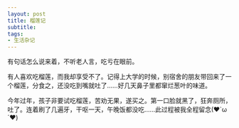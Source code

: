 ```yaml
---
layout: post
title: 榴莲记 
subtitle: 
tags:
- 生活杂记
---
```


有句话怎么说来着，不听老人言，吃亏在眼前。

有人喜欢吃榴莲，而我却享受不了。记得上大学的时候，别宿舍的朋友带回来了一个榴莲，分食之，还没吃到嘴就吐了……好几天鼻子里都窜烂葱叶的味道。

今年过年，孩子非要试吃榴莲，苦劝无果，遂买之。第一口脸就黑了，狂奔厕所，吐了。连着刷了几遍牙，干呕一天，午晚饭都没吃……此过程被我全程留念(♥`ω´♥)


